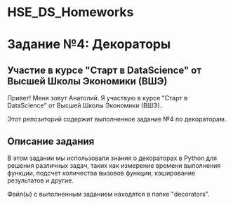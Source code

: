 # HSE_DS_Homeworks

# Задание №4: Декораторы

## Участие в курсе "Старт в DataScience" от Высшей Школы Экономики (ВШЭ)

Привет! Меня зовут Анатолий. Я участвую в курсе "Старт в DataScience" от Высшей Школы Экономики (ВШЭ).

Этот репозиторий содержит выполненное задание №4 по декораторам.

## Описание задания

В этом задании мы использовали знания о декораторах в Python для решения различных задач, таких как измерение времени выполнения функции, подсчет количества вызовов функции, кэширование результатов и другие.

Файл(ы) с выполненным заданием находятся в папке "decorators".

